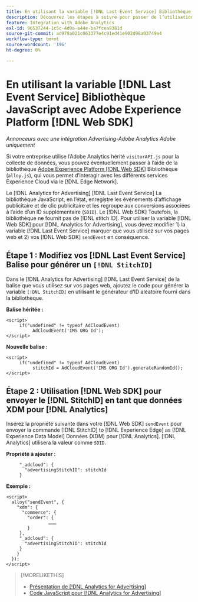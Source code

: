```yaml
---
title: En utilisant la variable [!DNL Last Event Service] Bibliothèque JavaScript avec [!DNL Web SDK]
description: Découvrez les étapes à suivre pour passer de l’utilisation de la méthode [!DNL Analytics] [!DNL visitorAPI] vers la bibliothèque [!DNL Experience Platform] [!DNL Web SDK] de votre bibliothèque [!DNL Analytics for Advertising] implémentation.
feature: Integration with Adobe Analytics
exl-id: 96537244-1c5c-4d9a-a44e-ba7fcea9381d
source-git-commit: ad978a021c063377e4c91ed41e902d98a03749e4
workflow-type: tm+mt
source-wordcount: '196'
ht-degree: 0%

---
```


# En utilisant la variable [!DNL Last Event Service] Bibliothèque JavaScript avec Adobe Experience Platform [!DNL Web SDK]

*Annonceurs avec une intégration Advertising-Adobe Analytics Adobe uniquement*

Si votre entreprise utilise l’Adobe Analytics hérité `visitorAPI.js` pour la collecte de données, vous pouvez éventuellement passer à l’aide de la bibliothèque [Adobe Experience Platform [!DNL Web SDK]](https://experienceleague.adobe.com/docs/experience-platform/edge/home.html) Bibliothèque (`alloy.js`), qui vous permet d’interagir avec les différents services Experience Cloud via le [!DNL Edge Network].

Le [!DNL Analytics for Advertising] [!DNL Last Event Service] La bibliothèque JavaScript, en l’état, enregistre les événements d’affichage publicitaire et de clic publicitaire et les regroupe aux conversions associées à l’aide d’un ID supplémentaire (`SDID`). Le [!DNL Web SDK] Toutefois, la bibliothèque ne fournit pas de [!DNL stitch ID]. Pour utiliser la variable [!DNL Web SDK] pour [!DNL Analytics for Advertising], vous devez modifier 1) la variable [!DNL Last Event Service] marquer que vous utilisez sur vos pages web et 2) vos [!DNL Web SDK] `sendEvent` en conséquence.

## Étape 1 : Modifiez vos [!DNL Last Event Service] Balise pour générer un `[!DNL StitchID]`

Dans le [!DNL Analytics for Advertising] [!DNL Last Event Service] de la balise que vous utilisez sur vos pages web, ajoutez le code pour générer la variable `[!DNL StitchID]` en utilisant le générateur d’ID aléatoire fourni dans la bibliothèque.

**Balise héritée :**

```
<script>
     if("undefined" != typeof AdCloudEvent) 
          AdCloudEvent('IMS ORG Id');
</script>
```

**Nouvelle balise :**

```
<script>
     if("undefined" != typeof AdCloudEvent) 
          stitchId = AdCloudEvent('IMS ORG Id').generateRandomId();
</script>
```

## Étape 2 : Utilisation [!DNL Web SDK] pour envoyer le [!DNL StitchID] en tant que données XDM pour [!DNL Analytics]

Insérez la propriété suivante dans votre [!DNL Web SDK] `sendEvent` pour envoyer la commande [!DNL StitchID] to [!DNL Experience Edge] as [!DNL Experience Data Model] Données (XDM) pour [!DNL Analytics].<!-- The library will send the StitchID to [!DNL Experience Edge] as `[_adcloud.advertisingStitchID](https://github.com/adobe/xdm/blob/master/docs/reference/adobe/experience/adcloud/stitch.schema.md)`. --> [!DNL Analytics] utilisera la valeur comme `SDID`.

**Propriété à ajouter :**

```
     "_adcloud": {
       "advertisingStitchID": stitchId
     }
```

**Exemple :**

```
<script>
  alloy("sendEvent", {
    "xdm": {
      "commerce": {
        "order": {
                ………
        }
     },
     "_adcloud": {
       "advertisingStitchID": stitchId
     }
    }
  });
</script>
```

>[!MORELIKETHIS]
>
>* [Présentation de [!DNL Analytics for Advertising]](overview.md)
>* [Code JavaScript pour [!DNL Analytics for Advertising]](/help/integrations/analytics/javascript.md)

